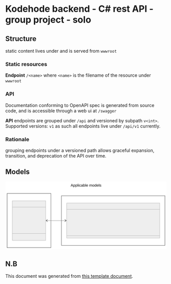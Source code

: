 # Kodehode backend - C# rest API - group project - solo

## Structure
static content lives under and is served from `wwwroot`

### Static resources
**Endpoint** `/<name>` where `<name>` is the filename of the resource under `wwwroot`

### API
Documentation conforming to OpenAPI spec is generated from source code, and is accessible through a web ui at `/swagger`

**API** endpoints are grouped under `/api` and versioned by subpath `v<int>`.
Supported versions: `v1`
as such all endpoints live under `/api/v1` currently.

### Rationale
grouping endpoints under a versioned path allows graceful expansion, transition, and deprecation of the API over time.

## Models
![diagram](./README-1.svg)

## N.B
This document was generated from [this template document](./README.template.md).